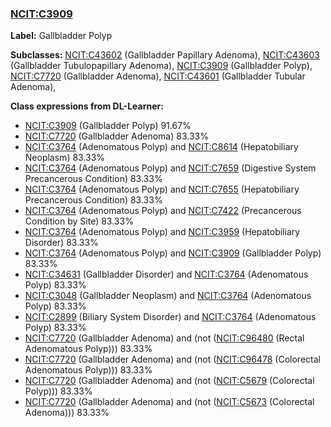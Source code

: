 
### [NCIT:C3909](http://purl.obolibrary.org/obo/NCIT_C3909)
**Label:** Gallbladder Polyp

**Subclasses:** [NCIT:C43602](http://purl.obolibrary.org/obo/NCIT_C43602) (Gallbladder Papillary Adenoma), [NCIT:C43603](http://purl.obolibrary.org/obo/NCIT_C43603) (Gallbladder Tubulopapillary Adenoma), [NCIT:C3909](http://purl.obolibrary.org/obo/NCIT_C3909) (Gallbladder Polyp), [NCIT:C7720](http://purl.obolibrary.org/obo/NCIT_C7720) (Gallbladder Adenoma), [NCIT:C43601](http://purl.obolibrary.org/obo/NCIT_C43601) (Gallbladder Tubular Adenoma), 

**Class expressions from DL-Learner:**

- [NCIT:C3909](http://purl.obolibrary.org/obo/NCIT_C3909) (Gallbladder Polyp) 91.67%
- [NCIT:C7720](http://purl.obolibrary.org/obo/NCIT_C7720) (Gallbladder Adenoma) 83.33%
- [NCIT:C3764](http://purl.obolibrary.org/obo/NCIT_C3764) (Adenomatous Polyp) and [NCIT:C8614](http://purl.obolibrary.org/obo/NCIT_C8614) (Hepatobiliary Neoplasm) 83.33%
- [NCIT:C3764](http://purl.obolibrary.org/obo/NCIT_C3764) (Adenomatous Polyp) and [NCIT:C7659](http://purl.obolibrary.org/obo/NCIT_C7659) (Digestive System Precancerous Condition) 83.33%
- [NCIT:C3764](http://purl.obolibrary.org/obo/NCIT_C3764) (Adenomatous Polyp) and [NCIT:C7655](http://purl.obolibrary.org/obo/NCIT_C7655) (Hepatobiliary Precancerous Condition) 83.33%
- [NCIT:C3764](http://purl.obolibrary.org/obo/NCIT_C3764) (Adenomatous Polyp) and [NCIT:C7422](http://purl.obolibrary.org/obo/NCIT_C7422) (Precancerous Condition by Site) 83.33%
- [NCIT:C3764](http://purl.obolibrary.org/obo/NCIT_C3764) (Adenomatous Polyp) and [NCIT:C3959](http://purl.obolibrary.org/obo/NCIT_C3959) (Hepatobiliary Disorder) 83.33%
- [NCIT:C3764](http://purl.obolibrary.org/obo/NCIT_C3764) (Adenomatous Polyp) and [NCIT:C3909](http://purl.obolibrary.org/obo/NCIT_C3909) (Gallbladder Polyp) 83.33%
- [NCIT:C34631](http://purl.obolibrary.org/obo/NCIT_C34631) (Gallbladder Disorder) and [NCIT:C3764](http://purl.obolibrary.org/obo/NCIT_C3764) (Adenomatous Polyp) 83.33%
- [NCIT:C3048](http://purl.obolibrary.org/obo/NCIT_C3048) (Gallbladder Neoplasm) and [NCIT:C3764](http://purl.obolibrary.org/obo/NCIT_C3764) (Adenomatous Polyp) 83.33%
- [NCIT:C2899](http://purl.obolibrary.org/obo/NCIT_C2899) (Biliary System Disorder) and [NCIT:C3764](http://purl.obolibrary.org/obo/NCIT_C3764) (Adenomatous Polyp) 83.33%
- [NCIT:C7720](http://purl.obolibrary.org/obo/NCIT_C7720) (Gallbladder Adenoma) and (not ([NCIT:C96480](http://purl.obolibrary.org/obo/NCIT_C96480) (Rectal Adenomatous Polyp))) 83.33%
- [NCIT:C7720](http://purl.obolibrary.org/obo/NCIT_C7720) (Gallbladder Adenoma) and (not ([NCIT:C96478](http://purl.obolibrary.org/obo/NCIT_C96478) (Colorectal Adenomatous Polyp))) 83.33%
- [NCIT:C7720](http://purl.obolibrary.org/obo/NCIT_C7720) (Gallbladder Adenoma) and (not ([NCIT:C5679](http://purl.obolibrary.org/obo/NCIT_C5679) (Colorectal Polyp))) 83.33%
- [NCIT:C7720](http://purl.obolibrary.org/obo/NCIT_C7720) (Gallbladder Adenoma) and (not ([NCIT:C5673](http://purl.obolibrary.org/obo/NCIT_C5673) (Colorectal Adenoma))) 83.33%


